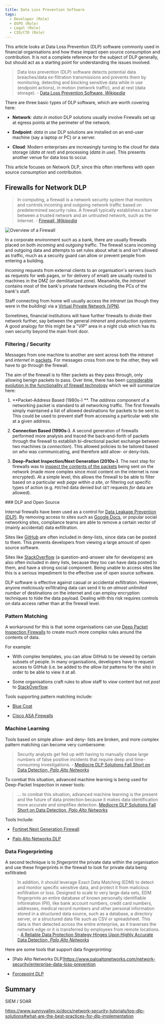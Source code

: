 ```yaml
---
title: Data Loss Prevention Software
tags: 
  - Developer (Role)
  - OSPO (Role)
  - Legal (Role)
  - CIO/CTO (Role)
---
```


This article looks at Data Loss Prevention (DLP) software commonly used in financial organisations and how these impact open source consumption and contribution.  It is not a complete reference for the subject of DLP generally, but should act as a starting point for understanding the issues involved. 

> Data loss prevention (DLP) software detects potential data breaches/data ex-filtration transmissions and prevents them by monitoring, detecting and blocking sensitive data while in use (endpoint actions), in motion (network traffic), and at rest (data storage). - [Data Loss Prevention Software, _Wikipedia_](https://en.wikipedia.org/wiki/Data_loss_prevention_software)

There are three basic types of DLP software, which are worth covering here:

- **Network**: _data in motion_ DLP solutions usually involve Firewalls set up at egress points at the perimeter of the network.  

- **Endpoint**: _data in use_ DLP solutions are installed on an end-user machine (say a laptop or PC) or a server.  

- **Cloud**: Modern enterprises are increasingly turning to the cloud for data storage (_data at rest_) and processing (_data in use_).  This presents another venue for data loss to occur.  

This article focuses on Network DLP, since this often interferes with open source consumption and contribution.

## Firewalls for Network DLP

> In computing, a firewall is a network security system that monitors and controls incoming and outgoing network traffic based on predetermined security rules. A firewall typically establishes a barrier between a trusted network and an untrusted network, such as the Internet.  - [Firewall, _Wikipedia_](https://en.wikipedia.org/wiki/Firewall_(computing))

![Overview of a Firewall](/img/bok/firewall.png)

In a corporate environment such as a bank, there are usually firewalls placed on both _incoming_ and _outgoing_ traffic.  The firewall scans incoming and outgoing data and attempts to set rules about what is and isn't allowed as traffic, much as a security guard can allow or prevent people from entering a building.

_Incoming_ requests from external clients to an organisation's servers (such as requests for web pages, or for delivery of email) are usually routed to machines in the DMZ (or demilitarized zone).   Meanwhile, the _intranet_ contains most of the bank's private hardware including the PCs of the bank's staff.  

Staff connecting from home will usually access the _intranet_ (as though they were in the building) via a [Virtual Private Network (VPN)](https://en.wikipedia.org/wiki/Virtual_private_network).

Sometimes, financial institutions will have further firewalls to divide their network further, say between the general _intranet_ and _production systems_.  A good analogy for this might be a "VIP" area in a night club which has its own security beyond the main front door.

### Filtering / Security

Messages from one machine to another are sent across both the _intranet_ and _internet_ in [packets](https://en.wikipedia.org/wiki/Internet_Protocol).  For messages cross from one to the other, they will have to go through the firewall.

The aim of the firewall is to filter packets as they pass through, only allowing benign packets to pass.  Over time, there has been [considerable evolution in the functionality of firewall technology](https://en.wikipedia.org/wiki/Firewall_(computing)) which we will summarize here:

1.  **Packet-Address Based (1980s-) **. The _address_ component of a networking packet is standard to all networking traffic.  The first firewalls simply maintained a list of allowed destinations for packets to be sent to.   This could be used to prevent staff from accessing a particular web site at a given address.
    
2.  **Connection Based (1990s-)**.  A second generation of firewalls performed more analysis and traced the back-and-forth of packets through the firewall to establish bi-directional packet exchange between two machines (a _connection_).  This allowed policies to be tailored based on _who_ was communicating, and therefore add allow- or deny-lists.

3.  **Deep-Packet Inspection/Next Generation (2010s-)**.  The next step for firewalls was to [inspect the contents of the packets](https://en.wikipedia.org/wiki/Deep_packet_inspection) being sent on the network (made more complex since most content on the internet is now encrypted).  At a simple level, this allows the firewall to be able to filter based on a particular _web page within a site_, or filtering out specific types of action (e.g. `POST`ed data denied but `GET` requests _for_ data are allowed).    

### DLP and Open Source

Internal firewalls have been used as a control for [Data Leakage Prevention (DLP)](../Activities/Level-3/Data-Leakage-Prevention).  By removing access to sites such as [Google Docs](https://docs.google.com), or popular social networking sites, compliance teams are able to remove a certain vector of (mainly accidental) data exfiltration.  

Sites like [GitHub](https://github.com) are often included in deny-lists, since data can be posted to them.  This prevents developers from viewing a large amount of open source software.  

Sites like [StackOverflow](https://stackoverflow.com) (a question-and-answer site for developers) are also often included in deny lists, because they too can have data posted to them, and have a strong social component.  Being unable to access sites like this is a serious impediment to the effective use of open source software.

DLP software is effective against casual or accidental exfiltration.  However, anyone _maliciously_ exfiltrating data can send it to _an almost unlimited number_ of destinations on the internet and can employ encryption techniques to hide the data payload.  Dealing with this risk requires controls on data access rather than at the firewall level.  

### Pattern Matching

A workaround for this is that some organisations can use [Deep Packet Inspection Firewalls](https://en.wikipedia.org/wiki/Deep_packet_inspection) to create much more complex rules around the contents of data.  

For example:

 - With complex templates, you can allow GitHub to be viewed by certain subsets of people.   In many organisations, developers have to request access to GitHub (i.e. be added to the _allow list_ patterns for the site) in order to be able to view it at all.
 
 - Some organisations craft rules to allow staff to _view_ content but not _post_ to [StackOverflow](https://stackoverflow.com).

Tools supporting pattern matching include:

- [Blue Coat](https://docs.broadcom.com/doc/bc-dlp-en)

- [Cisco ASA Firewalls](https://www.cisco.com/c/en/us/products/security/adaptive-security-appliance-asa-software/index.html)

### Machine Learning

Tools based on simple allow- and deny- lists are broken, and more complex pattern matching can become very cumbersome:

> Security analysts get fed up with having to manually chase large numbers of false positive incidents that require deep and time-consuming investigations. - [Mediocre DLP Solutions Fall Short on Data Detection, _Palo Alto Networks_](https://www.paloaltonetworks.com/blog/network-security/mediocre-dlp_solutions-fall-short-on-data-detection/)

To combat this situation, advanced machine learning is being used for Deep-Packet Inspection in newer tools:

> ... to combat this situation, advanced machine learning is the present and the future of data protection because it makes data identification more accurate and simplifies detection.  [Mediocre DLP Solutions Fall Short on Data Detection, _Palo Alto Networks_](https://www.paloaltonetworks.com/blog/network-security/mediocre-dlp_solutions-fall-short-on-data-detection/)

Tools Include:

- [Fortinet Next Generation Firewall](https://www.fortinet.com/products/next-generation-firewall)

- [Palo Alto Networks DLP](https://www.paloaltonetworks.com/network-security/enterprise-data-loss-prevention)


### Data Fingerprinting

A second technique is to _fingerprint_ the private data within the organisation and use these fingerprints in the firewall to look for private data being exfiltrated:

> In addition, it should leverage Exact Data Matching (EDM) to detect and monitor specific sensitive data, and protect it from malicious exfiltration or loss. Designed to scale to very large data sets, EDM fingerprints an entire database of known personally identifiable information (PII), like bank account numbers, credit card numbers, addresses, medical record numbers and other personal information stored in a structured data source, such as a database, a directory server, or a structured data file such as CSV or spreadsheet. This data is then detected across the entire enterprise, as it traverses the network edge or it is transferred by employees from remote locations. - [A Reliable Data Protection Strategy Hinges Upon Highly Accurate Data Detection, _Palo Alto Networks_](https://www.paloaltonetworks.com/blog/network-security/a-reliable-data-protection-strategy-hinges-upon-highly-accurate-data-detection/)

Here are some tools that support data fingerprinting:

- [Palo Alto Networks DLP]https://www.paloaltonetworks.com/network-security/enterprise-data-loss-prevention

- [Forcepoint DLP](https://www.forcepoint.com/product/dlp-data-loss-prevention)


## Summary


SIEM / SOAR


https://www.sunnyvalley.io/docs/network-security-tutorials/top-dlp-solutions#what-are-the-best-practices-for-dlp-implementation


